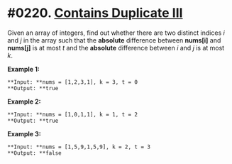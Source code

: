 # #0220. [Contains Duplicate III](https://leetcode.com/problems/contains-duplicate-iii/description/) 

Given an array of integers, find out whether there are two distinct indices _i_ and _j_ in the array such that the **absolute** difference between **nums[i]** and **nums[j]** is at most _t_ and the **absolute** difference between _i_ and _j_ is at most _k_.

**Example 1:**
    
    
    
    **Input: **nums = [1,2,3,1], k = 3, t = 0
    **Output: **true
    

**Example 2:**
    
    
    
    **Input: **nums = [1,0,1,1], k = 1, t = 2
    **Output: **true
    

**Example 3:**
    
    
    
    **Input: **nums = [1,5,9,1,5,9], k = 2, t = 3
    **Output: **false